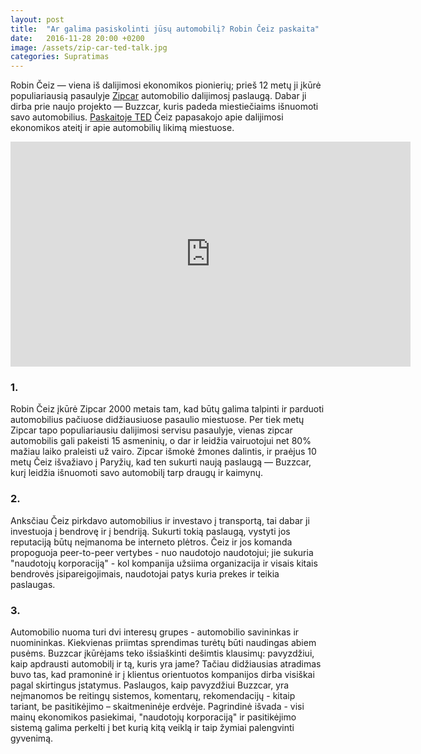 ```yaml
---
layout: post
title:  "Ar galima pasiskolinti jūsų automobilį? Rоbin Čеiz paskaita"
date:   2016-11-28 20:00 +0200
image: /assets/zip-car-ted-talk.jpg
categories: Supratimas
---
```


<p>
Robin Čeiz — viena iš dalijimosi ekonomikos pionierių; prieš 12 mеtų ji įkūrė populiariausią
pasaulyjе <a href="http://www.zipcar.com/" target="_blank">Zipcar</a> automobilio dalijimosį paslaugą. Dabar ji dirba prie naujo projekto — Buzzcar, kuris padeda
miestiečiaims išnuomoti savo automobilius. <a href="http://www.ted.com/talks/robin_chase_excuse_me_may_i_rent_your_car" target="_blank">Paskaitoje TED</a> Čeiz papasakojo
apie dalijimosi ekonomikos ateitį ir apie automobilių likimą miestuose.
</p>

<div class="video-container">
<iframe src="https://embed.ted.com/talks/robin_chase_excuse_me_may_i_rent_your_car" width="640" height="360" frameborder="0" scrolling="no" webkitAllowFullScreen mozallowfullscreen allowFullScreen></iframe>
</div>

<h3>1.</h3>
<p>
Robin Čeiz įkūrė Zipcar 2000 metais tam, kad būtų galima talpinti ir parduoti automobilius pačiuose didžiausiuose pasaulio miestuose. Per tiek metų Zipcar tapo populiariausiu dalijimosi servisu pasaulyje, vienas zipcar automobilis gali pakeisti 15 asmeninių, o dar ir leidžia vairuotojui net 80% mažiau laiko praleisti už vairo. Zipcar išmokė žmones dalintis, ir praėjus 10 metų Čeiz išvažiavo į Paryžių, kad ten sukurti naują paslaugą — Buzzcar, kurį leidžia išnuomoti savo
automobilį tarp draugų ir kaimynų.
</p>
<h3>2.</h3>
<p>Anksčiau Čeiz pirkdavo automobilius ir investavo į transportą, tai dabar ji investuoja į bendrovę ir į bendriją. Sukurti tokią paslaugą, vystyti jos reputaciją būtų neįmanoma be interneto
plėtros. Čeiz ir jos komanda propoguoja <span class="italic">peer-to-peer</span> vertybes - nuo naudotojo naudotojui; jie sukuria "naudotojų korporaciją" - kol kompanija užsiima organizacija ir visais kitais bendrovės įsipareigojimais, naudotojai patys kuria prekes ir teikia paslaugas.</p>

<h3>3.</h3>
<p>
Automobilio nuoma turi dvi interesų grupes - automobilio savininkas ir nuomininkas. Kiekvienas priimtas sprendimas turėtų būti naudingas abiem pusėms. Buzzcar
įkūrėjams teko išsiaškinti dešimtis klausimų: pavyzdžiui, kaip apdrausti automobilį ir tą, kuris yra
jame? Tačiau didžiausias atradimas buvo tas, kad pramoninė ir į klientus orientuotos kompanijos dirba
visiškai pagal skirtingus įstatymus. Paslaugos, kaip pavyzdžiui Buzzcar, yra neįmanomos be
reitingų sistemos, komentarų, rekomendacijų - kitaip tariant, be pasitikėjimo – skaitmeninėje erdvėje.
Pagrindinė išvada - visi mainų ekonomikos pasiekimai, "naudotojų korporaciją" ir
pasitikėjimo sistemą galima perkelti į bet kurią kitą veiklą ir taip žymiai palengvinti gyvenimą.
</p>
